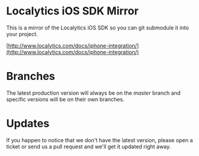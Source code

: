 Localytics iOS SDK Mirror
=========================
This is a mirror of the Localytics iOS SDK so you can git submodule it
into your project.

[http://www.localytics.com/docs/iphone-integration/](http://www.localytics.com/docs/iphone-integration/)

Branches
========
The latest production version will always be on the *master* branch and
specific versions will be on their own branches. 

Updates
=======
If you happen to notice that we don't have the latest version, please
open a ticket or send us a pull request and we'll get it updated right
away.

